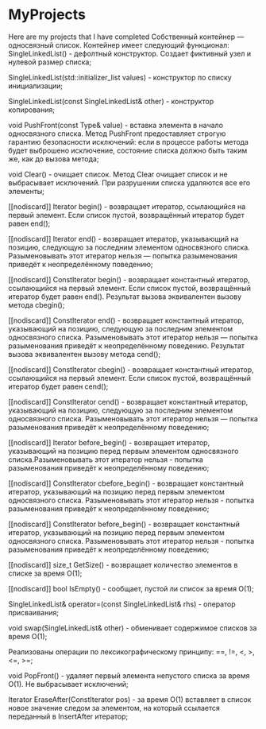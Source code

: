 # MyProjects
Here are my projects that I have completed
Cобственный контейнер — односвязный список.
Контейнер имеет следующий функционал:
SingleLinkedList() - дефолтный конструктор. Создает фиктивный узел и нулевой размер списка;

SingleLinkedList(std::initializer_list<Type> values) - конструктор по списку инициализации;

SingleLinkedList(const SingleLinkedList& other) - конструктор копирования;

void PushFront(const Type& value) - вставка элемента в начало односвязного списка.
Метод PushFront предоставляет строгую гарантию безопасности исключений: если в процессе работы метода будет выброшено исключение, состояние списка должно быть таким же, как до вызова метода;

void Clear() - очищает список.
Метод Clear очищает список и не выбрасывает исключений. При разрушении списка удаляются все его элементы;

[[nodiscard]] Iterator begin() - возвращает итератор, ссылающийся на первый элемент. Если список пустой, возвращённый итератор будет равен end();

[[nodiscard]] Iterator end() - возвращает итератор, указывающий на позицию, следующую за последним элементом односвязного списка. Разыменовывать этот итератор нельзя — попытка разыменования приведёт к неопределённому поведению;

[[nodiscard]] ConstIterator begin() - возвращает константный итератор, ссылающийся на первый элемент. Если список пустой, возвращённый итератор будет равен end(). Результат вызова эквивалентен вызову метода cbegin();

[[nodiscard]] ConstIterator end() - возвращает константный итератор, указывающий на позицию, следующую за последним элементом односвязного списка. Разыменовывать этот итератор нельзя — попытка разыменования приведёт к неопределённому поведению. Результат вызова эквивалентен вызову метода cend();

[[nodiscard]] ConstIterator cbegin() - возвращает константный итератор, ссылающийся на первый элемент. Если список пустой, возвращённый итератор будет равен cend();

[[nodiscard]] ConstIterator cend() - возвращает константный итератор, указывающий на позицию, следующую за последним элементом односвязного списка. Разыменовывать этот итератор нельзя — попытка разыменования приведёт к неопределённому поведению;

[[nodiscard]] Iterator before_begin() - возвращает итератор, указывающий на позицию перед первым элементом односвязного списка.Разыменовывать этот итератор нельзя - попытка разыменования приведёт к неопределённому поведению;

[[nodiscard]] ConstIterator cbefore_begin() - возвращает константный итератор, указывающий на позицию перед первым элементом односвязного списка. Разыменовывать этот итератор нельзя - попытка разыменования приведёт к неопределённому поведению;

[[nodiscard]] ConstIterator before_begin() - возвращает константный итератор, указывающий на позицию перед первым элементом односвязного списка. Разыменовывать этот итератор нельзя - попытка разыменования приведёт к неопределённому поведению;
    
[[nodiscard]] size_t GetSize() - возвращает количество элементов в списке за время O(1);

[[nodiscard]] bool IsEmpty() -  сообщает, пустой ли список за время O(1);

 SingleLinkedList& operator=(const SingleLinkedList& rhs) - оператор присваивания;

 void swap(SingleLinkedList& other) - обменивает содержимое списков за время O(1);

 Реализованы операции по лексикографическому принципу: ==, !=, <, >, <=, >=;

 void PopFront() -  удаляет первый элемента непустого списка за время O(1). Не выбрасывает исключений;

 Iterator EraseAfter(ConstIterator pos) - за время O(1) вставляет в список новое значение следом за элементом, на который ссылается переданный в InsertAfter итератор;

